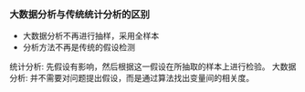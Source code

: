 
### 大数据分析与传统统计分析的区别

- 大数据分析不再进行抽样，采用全样本
- 分析方法不再是传统的假设检测

统计分析: 先假设有影响，然后根据这一假设在所抽取的样本上进行检验。
大数据分析: 并不需要对问题提出假设，而是通过算法找出变量间的相关度。